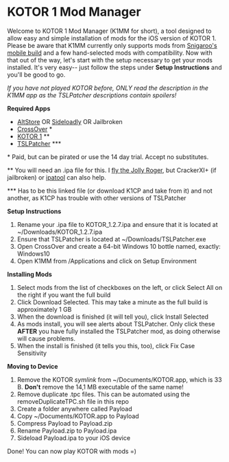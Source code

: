 # KOTOR 1 Mod Manager

Welcome to KOTOR 1 Mod Manager (K1MM for short), a tool designed to allow easy and simple installation of mods for the iOS version of KOTOR 1. Please be aware that K1MM currently only supports mods from [Snigaroo's mobile build](https://www.reddit.com/r/kotor/wiki/k1fullbuildmobile) and a few hand-selected mods with compatibility. Now with that out of the way, let's start with the setup necessary to get your mods installed. It's very easy-- just follow the steps under **Setup Instructions** and you'll be good to go.

*If you have not played KOTOR before, ONLY read the description in the K1MM app as the TSLPatcher descriptions contain spoilers!*

**Required Apps**
- [AltStore](https://altstore.io) OR [Sideloadly](https://sideloadly.io) OR Jailbroken
- [CrossOver](https://www.codeweavers.com/crossover/download) \*
- [KOTOR 1](https://apps.apple.com/dk/app/star-wars-kotor/id416608891?l=da&amp;mt=12) \*\*
- [TSLPatcher](https://krakenfiles.com/view/bBElfO1sv0/file.html) \*\*\*

\* Paid, but can be pirated or use the 14 day trial. Accept no substitutes.

\*\* You will need an .ipa file for this. I [fly the Jolly Roger](https://0bin.net/paste/htdgPTtm#bgKxFLE44xy24hbncVIXwceVXhpZo2kkWc8qQTstqbG), but CrackerXI+ (if jailbroken) or [ipatool](https://github.com/Paisseon/ipatool/releases/tag/v1.1.0-paisseon) can also help.

\*\*\* Has to be this linked file (or download K1CP and take from it) and not another, as K1CP has trouble with other versions of TSLPatcher

**Setup Instructions**
1. Rename your .ipa file to KOTOR_1.2.7.ipa and ensure that it is located at ~/Downloads/KOTOR_1.2.7.ipa
2. Ensure that TSLPatcher is located at ~/Downloads/TSLPatcher.exe
3. Open CrossOver and create a 64-bit Windows 10 bottle named, exactly: Windows10
4. Open K1MM from /Applications and click on Setup Environment

**Installing Mods**
1. Select mods from the list of checkboxes on the left, or click Select All on the right if you want the full build
2. Click Download Selected. This may take a minute as the full build is approximately 1 GB
3. When the download is finished (it will tell you), click Install Selected
4. As mods install, you will see alerts about TSLPatcher. Only click these **AFTER** you have fully installed the TSLPatcher mod, as doing otherwise will cause problems.
5. When the install is finished (it tells you this, too), click Fix Case Sensitivity

**Moving to Device**
1. Remove the KOTOR *symlink* from ~/Documents/KOTOR.app, which is 33 B. **Don't** remove the 14,1 MB executable of the same name!
2. Remove duplicate .tpc files. This can be automated using the removeDuplicateTPC.sh file in this repo
3. Create a folder anywhere called Payload
4. Copy ~/Documents/KOTOR.app to Payload
5. Compress Payload to Payload.zip
6. Rename Payload.zip to Payload.ipa
7. Sideload Payload.ipa to your iOS device

Done! You can now play KOTOR with mods =)
